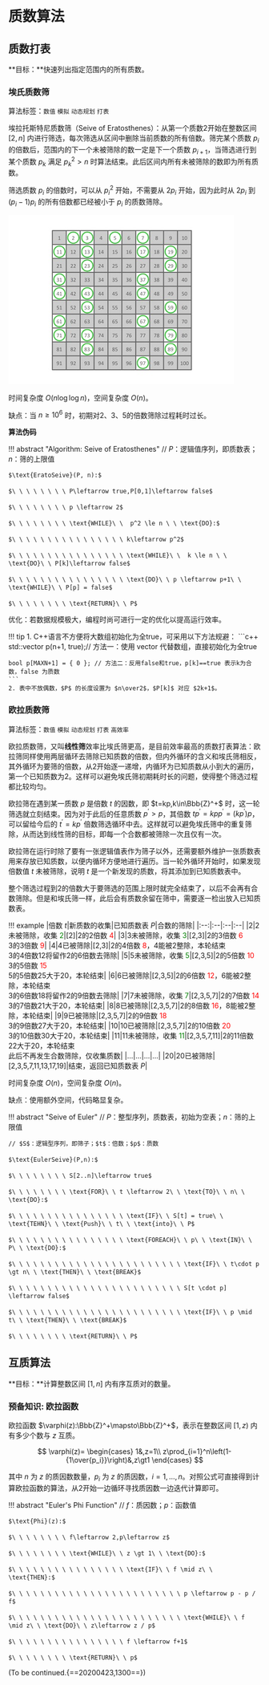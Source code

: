 # 质数算法

## 质数打表

**目标：**快速列出指定范围内的所有质数。

### 埃氏质数筛

算法标签：``数值`` ``模拟`` ``动态规划`` ``打表``

埃拉托斯特尼质数筛（Seive of Eratosthenes）：从第一个质数2开始在整数区间 $[2, n]$ 内进行筛选，每次筛选从区间中删除当前质数的所有倍数。筛完某个质数 $p_i$ 的倍数后，范围内的下一个未被筛除的数一定是下一个质数 $p_{i+1}$，当筛选进行到某个质数 $p_k$ 满足 $p_k^2\gt n$ 时算法结束。此后区间内所有未被筛除的数即为所有质数。

筛选质数 $p_i$ 的倍数时，可以从 $p_i^2$ 开始，不需要从 $2p_i$ 开始，因为此时从 $2p_i$ 到 $(p_i-1)p_i$ 的所有倍数都已经被小于 $p_i$ 的质数筛除。

![Seive of Eratosthenes](/notes/algos/img/212_erato.jpg)

时间复杂度 $O(n\log\log{n})$，空间复杂度 $O(n)$。

缺点：当 $n\ge10^6$ 时，初期对2、3、5的倍数筛除过程耗时过长。

**算法伪码**

!!! abstract "Algorithm: Seive of Eratosthenes"
    // $P$：逻辑值序列，即质数表；$n$：筛的上限值

    $\text{EratoSeive}(P, n):$

    $\ \ \ \ \ \ \ \ P\leftarrow true,P[0,1]\leftarrow false$
    
    $\ \ \ \ \ \ \ \ p \leftarrow 2$

    $\ \ \ \ \ \ \ \ \text{WHILE}\ \  p^2 \le n \ \ \text{DO}:$

    $\ \ \ \ \ \ \ \ \ \ \ \ \ \ \ \ k\leftarrow p^2$

    $\ \ \ \ \ \ \ \ \ \ \ \ \ \ \ \ \text{WHILE}\ \  k \le n \ \ \text{DO}\ \ P[k]\leftarrow false$

    $\ \ \ \ \ \ \ \ \ \ \ \ \ \ \ \ \text{DO}\ \ p \leftarrow p+1\ \ \text{WHILE}\ \ P[p] = false$

    $\ \ \ \ \ \ \ \ \text{RETURN}\ \ P$

优化：若数据规模极大，编程时尚可进行一定的优化以提高运行效率。

!!! tip
    1. C++语言不方便将大数组初始化为全true，可采用以下方法规避：
    ```c++
    std::vector<bool> p(n+1, true);// 方法一：使用 vector<bool> 代替数组，直接初始化为全true

    bool p[MAXN+1] = { 0 }; // 方法二：反用false和true，p[k]==true 表示k为合数，false 为质数
    ```
    2. 表中不放偶数，$P$ 的长度设置为 $n\over2$，$P[k]$ 对应 $2k+1$。

### 欧拉质数筛

算法标签：``数值`` ``模拟`` ``动态规划`` ``打表`` ``高效率``

欧拉质数筛，又叫**线性筛**效率比埃氏筛更高，是目前效率最高的质数打表算法：欧拉筛同样使用两层循环去筛除已知质数的倍数，但内外循环的含义和埃氏筛相反，其外循环为要筛的倍数，从2开始逐一递增，内循环为已知质数从小到大的遍历，第一个已知质数为2。这样可以避免埃氏筛初期耗时长的问题，使得整个筛选过程都比较均匀。

欧拉筛在遇到某一质数 $p$ 是倍数 $t$ 的因数，即 $t=kp,k\in\Bbb{Z}^+$ 时，这一轮筛选就立刻结束。因为对于此后的任意质数 $p^\prime\gt p$，其倍数 $tp^\prime=kpp^\prime=(kp^\prime)p$，可以留给今后的 $t^\prime=kp^\prime$ 倍数筛选循环中去。这样就可以避免埃氏筛中的重复筛除，从而达到线性筛的目标，即每一个合数都被筛除一次且仅有一次。

欧拉筛在运行时除了要有一张逻辑值表作为筛子以外，还需要额外维护一张质数表用来存放已知质数，以便内循环方便地进行遍历。当一轮外循环开始时，如果发现倍数值 $t$ 未被筛除，说明 $t$ 是一个新发现的质数，将其添加到已知质数表中。

整个筛选过程到2的倍数大于要筛选的范围上限时就完全结束了，以后不会再有合数筛除。但是和埃氏筛一样，此后会有质数余留在筛中，需要逐一检出放入已知质数表。

!!! example
    |倍数 $t$|新质数的收集|已知质数表 $P$|合数的筛除|
    |:--:|:--|:--|:--|
    |2|2未被筛除，收集 <font color='green'>2</font>|[2]|2的2倍数 <font color='red'>4</font>|
    |3|3未被筛除，收集 <font color='green'>3</font>|[2,3]|2的3倍数 <font color='red'>6</font></br>3的3倍数 <font color='red'>9</font>|
    |4|4已被筛除|[2,3]|2的4倍数 <font color='red'>8</font>，4能被2整除，本轮结束</br>3的4倍数12将留作2的6倍数去筛除|
    |5|5未被筛除，收集 <font color='green'>5</font>|[2,3,5]|2的5倍数 <font color='red'>10</font></br>3的5倍数 <font color='red'>15</font></br>5的5倍数25大于20，本轮结束|
    |6|6已被筛除|[2,3,5]|2的6倍数 <font color='red'>12</font>，6能被2整除，本轮结束</br>3的6倍数18将留作2的9倍数去筛除|
    |7|7未被筛除，收集 <font color='green'>7</font>|[2,3,5,7]|2的7倍数 <font color='red'>14</font></br>3的7倍数21大于20，本轮结束|
    |8|8已被筛除|[2,3,5,7]|2的8倍数 <font color='red'>16</font>，8能被2整除，本轮结束|
    |9|9已被筛除|[2,3,5,7]|2的9倍数 <font color='red'>18</font></br>3的9倍数27大于20，本轮结束|
    |10|10已被筛除|[2,3,5,7]|2的10倍数 <font color='red'>20</font></br>3的10倍数30大于20，本轮结束|
    |11|11未被筛除，收集 <font color='green'>11</font>|[2,3,5,7,11]|2的11倍数22大于20，本轮结束</br>此后不再发生合数筛除，仅收集质数|
    |...|...|...|...|
    |20|20已被筛除|[2,3,5,7,11,13,17,19]|结束，返回已知质数表 $P$|

时间复杂度 $O(n)$，空间复杂度 $O(n)$。

缺点：使用额外空间，代码略显复杂。

!!! abstract "Seive of Euler"
    // $P$：整型序列，质数表，初始为空表；$n$：筛的上限值

    // $S$：逻辑型序列，即筛子；$t$：倍数；$p$：质数

    $\text{EulerSeive}(P,n):$

    $\ \ \ \ \ \ \ \ S[2..n]\leftarrow true$

    $\ \ \ \ \ \ \ \ \text{FOR}\ \ t \leftarrow 2\ \ \text{TO}\ \ n\ \ \text{DO}:$

    $\ \ \ \ \ \ \ \ \ \ \ \ \ \ \ \ \text{IF}\ \ S[t] = true\ \ \text{TEHN}\ \ \text{Push}\ \ t\ \ \text{into}\ \ P$

    $\ \ \ \ \ \ \ \ \ \ \ \ \ \ \ \ \text{FOREACH}\ \ p\ \ \text{IN}\ \ P\ \ \text{DO}:$

    $\ \ \ \ \ \ \ \ \ \ \ \ \ \ \ \ \ \ \ \ \ \ \ \ \text{IF}\ \ t\cdot p \gt n\ \ \text{THEN}\ \ \text{BREAK}$ 

    $\ \ \ \ \ \ \ \ \ \ \ \ \ \ \ \ \ \ \ \ \ \ \ \ S[t \cdot p] \leftarrow false$ 

    $\ \ \ \ \ \ \ \ \ \ \ \ \ \ \ \ \ \ \ \ \ \ \ \ \text{IF}\ \ p \mid t\ \ \text{THEN}\ \ \text{BREAK}$ 

    $\ \ \ \ \ \ \ \ \text{RETURN}\ \ P$

## 互质算法

**目标：**计算整数区间 $[1,n]$ 内有序互质对的数量。

### 预备知识: 欧拉函数

欧拉函数 $\varphi(z):\Bbb{Z}^+\mapsto\Bbb{Z}^+$，表示在整数区间 $[1,z)$ 内有多少个数与 $z$ 互质。

$$
\varphi(z)=
\begin{cases}
1&,z=1\\
z\prod_{i=1}^n\left(1-{1\over{p_i}}\right)&,z\gt1
\end{cases}
$$

其中 $n$ 为 $z$ 的质因数数量，$p_i$ 为 $z$ 的质因数，$i=1,\dots,n$。对照公式可直接得到计算欧拉函数的算法，从2开始一边循环寻找质因数一边迭代计算即可。

!!! abstract "Euler's Phi Function"
    // $f$：质因数；$p$：函数值

    $\text{Phi}(z):$

    $\ \ \ \ \ \ \ \ f\leftarrow 2,p\leftarrow z$

    $\ \ \ \ \ \ \ \ \text{WHILE}\ \ z \gt 1\ \ \text{DO}:$

    $\ \ \ \ \ \ \ \ \ \ \ \ \ \ \ \ \text{IF}\ \ f \mid z\ \ \text{THEN}:$

    $\ \ \ \ \ \ \ \ \ \ \ \ \ \ \ \ \ \ \ \ \ \ \ \ p \leftarrow p - p / f$

    $\ \ \ \ \ \ \ \ \ \ \ \ \ \ \ \ \ \ \ \ \ \ \ \ \text{WHILE}\ \ f \mid z\ \ \text{DO}\ \ z\leftarrow z / p$

    $\ \ \ \ \ \ \ \ \ \ \ \ \ \ \ \ f \leftarrow f+1$

    $\ \ \ \ \ \ \ \ \text{RETURN}\ \ p$

(To be continued.{==20200423,1300==})

